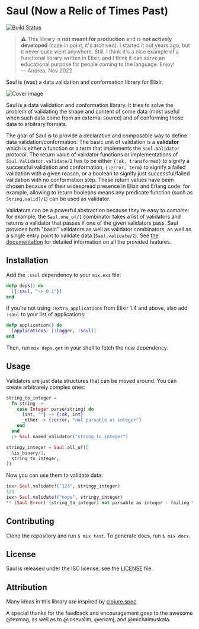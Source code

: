 # Saul (Now a Relic of Times Past)

[![Build Status](https://travis-ci.org/whatyouhide/saul.svg?branch=master)](https://travis-ci.org/whatyouhide/saul)

> :warning: This library is **not meant for production** and is **not actively developed** (case in point, it's archived). I started it out years ago, but it never quite went anywhere. Still, I think it's a nice example of a functional library written in Elixir, and I think it can serve an educational purpose for people coming to the language. Enjoy! — Andrea, Nov 2022

Saul is (was) a data validation and conformation library for Elixir.

![Cover image](http://i.imgur.com/9DXjXjA.jpg)

Saul is a data validation and conformation library. It tries to solve the problem of validating the shape and content of some data (most useful when such data come from an external source) and of conforming those data to arbitrary formats.

The goal of Saul is to provide a declarative and composable way to define data validation/conformation. The basic unit of validation is a **validator** which is either a function or a term that implements the `Saul.Validator` protocol. The return value of validator functions or implementations of `Saul.Validator.validate/2` has to be either `{:ok, transformed}` to signify a successful validation and conformation, `{:error, term}` to signify a failed validation with a given reason, or a boolean to signify just successful/failed validation with no conformation step. These return values have been chosen because of their widespread presence in Elixir and Erlang code: for example, allowing to return booleans means any predicate function (such as `String.valid?/1`) can be used as validator.

Validators can be a powerful abstraction because they're easy to *combine*: for example, the `Saul.one_of/1` combinator takes a list of validators and returns a validator that passes if one of the given validators pass. Saul provides both "basic" validators as well as validator combinators, as well as a single entry point to validate data (`Saul.validate/2`). See [the documentation][documentation] for detailed information on all the provided features.

## Installation

Add the `:saul` dependency to your `mix.exs` file:

```elixir
defp deps() do
  [{:saul, "~> 0.1"}]
end
```

If you're not using `:extra_applications` from Elixir 1.4 and above, also add `:saul` to your list of applications:

```elixir
defp application() do
  [applications: [:logger, :saul]]
end
```

Then, run `mix deps.get` in your shell to fetch the new dependency.

## Usage

Validators are just data structures that can be moved around. You can create arbitrarely complex ones:

```elixir
string_to_integer =
  fn string ->
    case Integer.parse(string) do
      {int, ""} -> {:ok, int}
      _other -> {:error, "not parsable as integer"}
    end
  end
  |> Saul.named_validator("string_to_integer")

stringy_integer = Saul.all_of([
  &is_binary/1,
  string_to_integer,
])
```

Now you can use them to validate data:

```elixir
iex> Saul.validate!("123", stringy_integer)
123
iex> Saul.validate!("nope", stringy_integer)
** (Saul.Error) (string_to_integer) not parsable as integer - failing term: "nope"
```

## Contributing

Clone the repository and run `$ mix test`. To generate docs, run `$ mix docs`.

## License

Saul is released under the ISC license, see the [LICENSE](LICENSE) file.

## Attribution

Many ideas in this library are inspired by [clojure.spec][clojure-spec].

A special thanks for the feedback and encouragement goes to the awesome @lexmag, as well as to @josevalim, @ericmj, and @michalmuskala.


[documentation]: https://hexdocs.pm/saul
[clojure-spec]: https://clojure.org/about/spec
